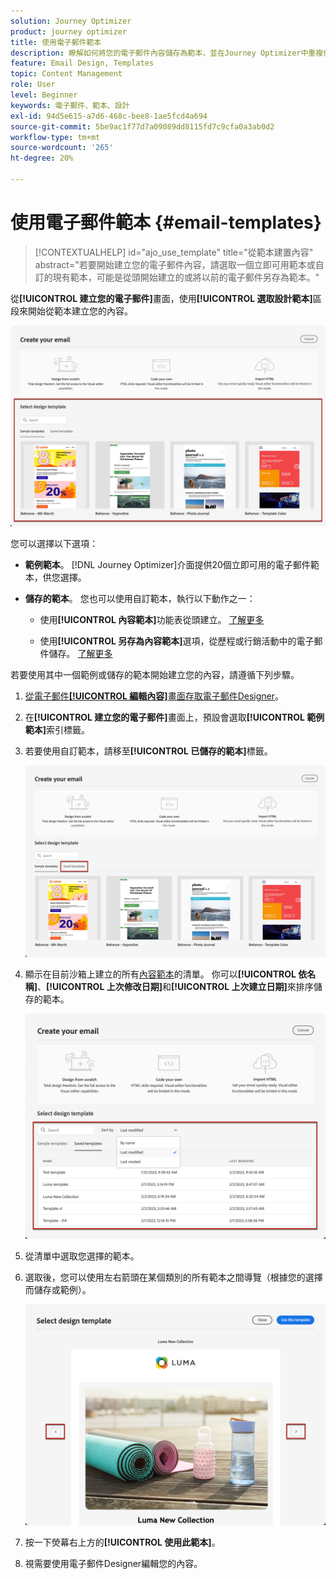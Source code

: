 ```yaml
---
solution: Journey Optimizer
product: journey optimizer
title: 使用電子郵件範本
description: 瞭解如何將您的電子郵件內容儲存為範本，並在Journey Optimizer中重複使用
feature: Email Design, Templates
topic: Content Management
role: User
level: Beginner
keywords: 電子郵件、範本、設計
exl-id: 94d5e615-a7d6-468c-bee8-1ae5fcd4a694
source-git-commit: 5be9ac1f77d7a09089dd8115fd7c9cfa0a3ab0d2
workflow-type: tm+mt
source-wordcount: '265'
ht-degree: 20%

---
```


# 使用電子郵件範本 {#email-templates}

>[!CONTEXTUALHELP]
>id="ajo_use_template"
>title="從範本建置內容"
>abstract="若要開始建立您的電子郵件內容，請選取一個立即可用範本或自訂的現有範本，可能是從頭開始建立的或將以前的電子郵件另存為範本。"

從&#x200B;**[!UICONTROL 建立您的電子郵件]**&#x200B;畫面，使用&#x200B;**[!UICONTROL 選取設計範本]**&#x200B;區段來開始從範本建立您的內容。

![](assets/email_designer-templates.png)

您可以選擇以下選項：

* **範例範本**。 [!DNL Journey Optimizer]介面提供20個立即可用的電子郵件範本，供您選擇。

* **儲存的範本**。 您也可以使用自訂範本，執行以下動作之一：

   * 使用&#x200B;**[!UICONTROL 內容範本]**&#x200B;功能表從頭建立。 [了解更多](../content-management/content-templates.md#create-template-from-scratch)

   * 使用&#x200B;**[!UICONTROL 另存為內容範本]**&#x200B;選項，從歷程或行銷活動中的電子郵件儲存。 [了解更多](../content-management/content-templates.md#save-as-template)

若要使用其中一個範例或儲存的範本開始建立您的內容，請遵循下列步驟。

1. [從電子郵件&#x200B;**[!UICONTROL 編輯內容]**&#x200B;畫面存取電子郵件Designer](get-started-email-design.md)。

1. 在&#x200B;**[!UICONTROL 建立您的電子郵件]**&#x200B;畫面上，預設會選取&#x200B;**[!UICONTROL 範例範本]**&#x200B;索引標籤。

1. 若要使用自訂範本，請移至&#x200B;**[!UICONTROL 已儲存的範本]**&#x200B;標籤。

   ![](assets/email_designer-saved-templates-tab.png)

1. 顯示在目前沙箱上建立的所有[內容範本](../content-management/content-templates.md#create-content-templates)的清單。 你可以&#x200B;**[!UICONTROL 依名稱]**、**[!UICONTROL 上次修改日期]**&#x200B;和&#x200B;**[!UICONTROL 上次建立日期]**&#x200B;來排序儲存的範本。

   ![](assets/email_designer-saved-templates-filter.png)

1. 從清單中選取您選擇的範本。

1. 選取後，您可以使用左右箭頭在某個類別的所有範本之間導覽（根據您的選擇而儲存或範例）。

   ![](assets/email_designer-saved-templates-navigate.png)

1. 按一下熒幕右上方的&#x200B;**[!UICONTROL 使用此範本]**。

1. 視需要使用電子郵件Designer編輯您的內容。
